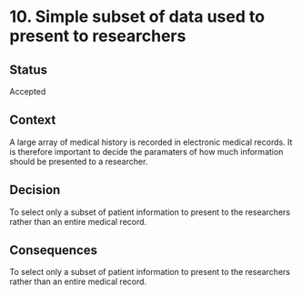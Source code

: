 # 10. Simple subset of data used to present to researchers

## Status

Accepted

## Context

A large array of medical history is recorded in electronic medical records. It is therefore important to decide the paramaters of how much information should be presented to a researcher.

## Decision

To select only a subset of patient information to present to the researchers rather than an entire medical record.

## Consequences

To select only a subset of patient information to present to the researchers rather than an entire medical record.
